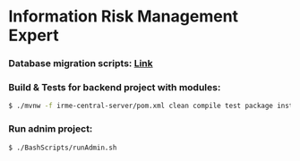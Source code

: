 # Information Risk Management Expert

### Database migration scripts: [ Link ](irme-db-migration/README.MD)

### Build & Tests for backend project with modules:

```bash
$ ./mvnw -f irme-central-server/pom.xml clean compile test package install
```

### Run adnim project:

```bash
$ ./BashScripts/runAdmin.sh
```